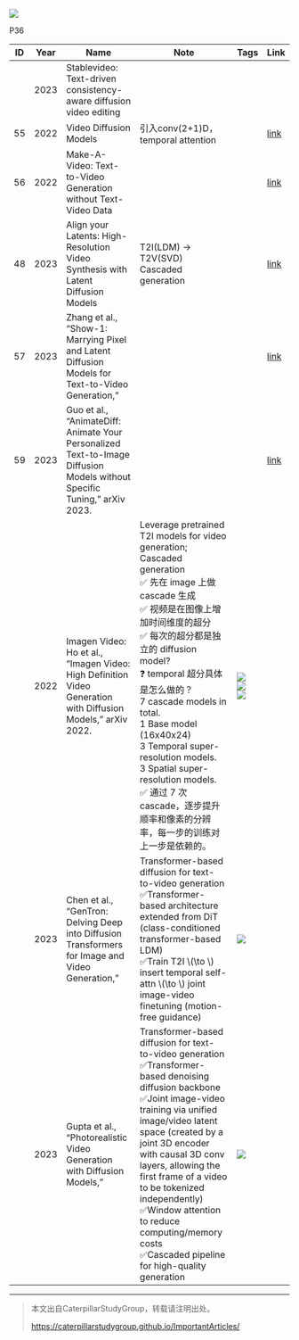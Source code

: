 ![](../../assets/08-30.png)

P36  

|ID|Year|Name|Note|Tags|Link|
|---|---|---|---|---|---|
||2023|Stablevideo: Text-driven consistency-aware diffusion video editing|
|55|2022|Video Diffusion Models|引入conv(2+1)D，temporal attention||[link](https://caterpillarstudygroup.github.io/ReadPapers/55.html)|
|56|2022|Make-A-Video: Text-to-Video Generation without Text-Video Data|||[link](https://caterpillarstudygroup.github.io/ReadPapers/56.html)|
|48|2023|Align your Latents: High-Resolution Video Synthesis with Latent Diffusion Models|T2I(LDM) -> T2V(SVD)<br>Cascaded generation||[link](https://caterpillarstudygroup.github.io/ReadPapers/48.html)| 
|57|2023|Zhang et al., “Show-1: Marrying Pixel and Latent Diffusion Models for Text-to-Video Generation,”|||[link](https://caterpillarstudygroup.github.io/ReadPapers/57.html)| 
|59|2023|Guo et al., “AnimateDiff: Animate Your Personalized Text-to-Image Diffusion Models without Specific Tuning,” arXiv 2023.|| |[link](https://caterpillarstudygroup.github.io/ReadPapers/55.html)|
||2022|Imagen Video: Ho et al., “Imagen Video: High Definition Video Generation with Diffusion Models,” arXiv 2022.  |Leverage pretrained T2I models for video generation; Cascaded generation<br> &#x2705; 先在 image 上做 cascade 生成 <br> &#x2705; 视频是在图像上增加时间维度的超分   <br> &#x2705; 每次的超分都是独立的 diffusion model?   <br> &#x2753; temporal 超分具体是怎么做的？<br> 7 cascade models in total.  <br> 1 Base model (16x40x24) <br> 3 Temporal super-resolution models. <br> 3 Spatial super-resolution models. <br> &#x2705; 通过 7 次 cascade，逐步提升顺率和像素的分辨率，每一步的训练对上一步是依赖的。   | ![](../../assets/08-63-1.png) <br> ![](../../assets/08-63-2.png)<br>![](../../assets/D3-52.png)  |
||2023|Chen et al., “GenTron: Delving Deep into Diffusion Transformers for Image and Video Generation,”|Transformer-based diffusion for text-to-video generation<br> &#x2705;Transformer-based architecture extended from DiT (class-conditioned transformer-based LDM) <br> &#x2705;Train T2I \\(\to \\)  insert temporal self-attn \\(\to \\) joint image-video finetuning (motion-free guidance)    |![](../../assets/08-91.png) |
||2023|Gupta et al., “Photorealistic Video Generation with Diffusion Models,”|Transformer-based diffusion for text-to-video generation<br> &#x2705;Transformer-based denoising diffusion backbone<br> &#x2705;Joint image-video training via unified image/video latent space (created by a joint 3D encoder with causal 3D conv layers, allowing the first frame of a video to be tokenized independently)<br> &#x2705;Window attention to reduce computing/memory costs<br> &#x2705;Cascaded pipeline for high-quality generation   | ![](../../assets/08-93.png) |

---------------------------------------
> 本文出自CaterpillarStudyGroup，转载请注明出处。
>
> https://caterpillarstudygroup.github.io/ImportantArticles/